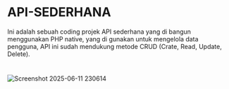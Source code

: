 # API-SEDERHANA
Ini adalah sebuah coding projek API sederhana yang di bangun menggunakan PHP native, yang di gunakan untuk mengelola data pengguna, API ini sudah mendukung metode CRUD (Crate, Read, Update, Delete).


# 

![Screenshot 2025-06-11 230614](https://github.com/user-attachments/assets/53e6d566-79ff-476b-923d-f6049fb40469)
